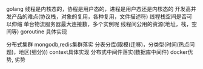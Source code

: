 golang
线程是内核态的，协程是用户态的，进程是用户态还是内核态的
开发高并发产品的难点(协议栈，对象的复用，各种复用，文件描述符)
线程栈空间是否可以伸缩
单台物流服务器最大连接数，多个实例呢
线程间公用的资源(地址，栈，空间等)
goroutine 具体实现

分布式集群
mongodb,redis集群落实
分表分库(取模(迁移)，分类型(时间(热点问题)，地区(细分)))
context具体实现
分布式中间件落实(数据库中间件)
docker优势, 劣势


